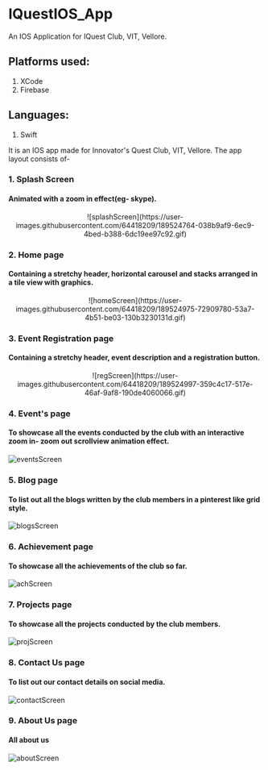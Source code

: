 # IQuestIOS_App
An IOS Application for IQuest Club, VIT, Vellore.

## Platforms used:
1. XCode
2. Firebase

## Languages:
1. Swift

It is an IOS app made for Innovator's Quest Club, VIT, Vellore. The app layout consists of-
### 1. Splash Screen 
#### Animated with a zoom in effect(eg- skype).
<p align=center>
![splashScreen](https://user-images.githubusercontent.com/64418209/189524764-038b9af9-6ec9-4bed-b388-6dc19ee97c92.gif)
    </p>
    
### 2. Home page 
#### Containing a stretchy header, horizontal carousel and stacks arranged in a tile view with graphics.
<p align=center>
![homeScreen](https://user-images.githubusercontent.com/64418209/189524975-72909780-53a7-4b51-be03-130b3230131d.gif)
    
### 3. Event Registration page 
#### Containing a stretchy header, event description and a registration button.
<p align=center>
![regScreen](https://user-images.githubusercontent.com/64418209/189524997-359c4c17-517e-46af-9af8-190de4060066.gif)
    
### 4. Event's page 
#### To showcase all the events conducted by the club with an interactive zoom in- zoom out scrollview animation effect.
![eventsScreen](https://user-images.githubusercontent.com/64418209/189525352-a979b91d-976c-4760-809c-9c2adbb8bf44.gif)

### 5. Blog page
#### To list out all the blogs written by the club members in a pinterest like grid style.
![blogsScreen](https://user-images.githubusercontent.com/64418209/189525403-28b468b0-2c56-466f-a264-088e64308ce7.gif)
    
### 6. Achievement page
#### To showcase all the achievements of the club so far.
![achScreen](https://user-images.githubusercontent.com/64418209/189525522-17754e42-4fc5-475a-b178-77695022ac05.gif)
    
### 7. Projects page
#### To showcase all the projects conducted by the club members.
![projScreen](https://user-images.githubusercontent.com/64418209/189525691-cc2d8c7a-abe8-402b-9167-d20bed4e527e.gif)

### 8. Contact Us page
#### To list out our contact details on social media.
![contactScreen](https://user-images.githubusercontent.com/64418209/189525811-c0bb9835-6e8b-4f57-a3b0-b9c0ca6b61d4.gif)

### 9. About Us page
#### All about us
![aboutScreen](https://user-images.githubusercontent.com/64418209/189525790-94edfb8a-51c7-4b5f-abb6-b70661a79b57.gif)


